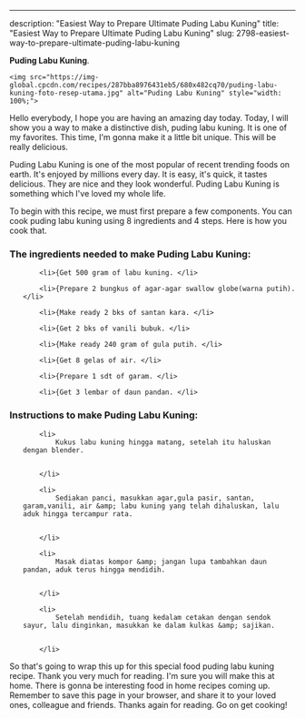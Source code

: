 ---
description: "Easiest Way to Prepare Ultimate Puding Labu Kuning"
title: "Easiest Way to Prepare Ultimate Puding Labu Kuning"
slug: 2798-easiest-way-to-prepare-ultimate-puding-labu-kuning

<p>
	<strong>Puding Labu Kuning</strong>. 
	
</p>
<p>
	
	<img src="https://img-global.cpcdn.com/recipes/287bba8976431eb5/680x482cq70/puding-labu-kuning-foto-resep-utama.jpg" alt="Puding Labu Kuning" style="width: 100%;">
	
	
</p>
<p>
	Hello everybody, I hope you are having an amazing day today. Today, I will show you a way to make a distinctive dish, puding labu kuning. It is one of my favorites. This time, I'm gonna make it a little bit unique. This will be really delicious.
</p>
	
<p>
	Puding Labu Kuning is one of the most popular of recent trending foods on earth. It's enjoyed by millions every day. It is easy, it's quick, it tastes delicious. They are nice and they look wonderful. Puding Labu Kuning is something which I've loved my whole life.
</p>
<p>
	
</p>

<p>
To begin with this recipe, we must first prepare a few components. You can cook puding labu kuning using 8 ingredients and 4 steps. Here is how you cook that.
</p>

<h3>The ingredients needed to make Puding Labu Kuning:</h3>

<ol>
	
		<li>{Get 500 gram of labu kuning. </li>
	
		<li>{Prepare 2 bungkus of agar-agar swallow globe(warna putih). </li>
	
		<li>{Make ready 2 bks of santan kara. </li>
	
		<li>{Get 2 bks of vanili bubuk. </li>
	
		<li>{Make ready 240 gram of gula putih. </li>
	
		<li>{Get 8 gelas of air. </li>
	
		<li>{Prepare 1 sdt of garam. </li>
	
		<li>{Get 3 lembar of daun pandan. </li>
	
</ol>
<p>
	
</p>

<h3>Instructions to make Puding Labu Kuning:</h3>

<ol>
	
		<li>
			Kukus labu kuning hingga matang, setelah itu haluskan dengan blender.
			
			
		</li>
	
		<li>
			Sediakan panci, masukkan agar,gula pasir, santan, garam,vanili, air &amp; labu kuning yang telah dihaluskan, lalu aduk hingga tercampur rata.
			
			
		</li>
	
		<li>
			Masak diatas kompor &amp; jangan lupa tambahkan daun pandan, aduk terus hingga mendidih.
			
			
		</li>
	
		<li>
			Setelah mendidih, tuang kedalam cetakan dengan sendok sayur, lalu dinginkan, masukkan ke dalam kulkas &amp; sajikan.
			
			
		</li>
	
</ol>

<p>
	
</p>

<p>
	So that's going to wrap this up for this special food puding labu kuning recipe. Thank you very much for reading. I'm sure you will make this at home. There is gonna be interesting food in home recipes coming up. Remember to save this page in your browser, and share it to your loved ones, colleague and friends. Thanks again for reading. Go on get cooking!
</p>
